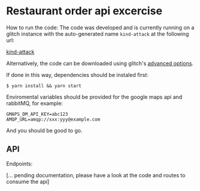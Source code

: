 Restaurant order api excercise
=========================

How to run the code:
The code was developed and is currently running on a glitch instance with the auto-generated name `kind-attack` at the following url:

[kind-attack](https://glitch.com/edit/#!/kind-attack)

Alternatively, the code can be downloaded using glitch's [advanced options](https://glitch.com/faq#github).

If done in this way, dependencies should be instaled first:

    $ yarn install && yarn start

Enviromental variables should be provided for the google maps api and rabbitMQ, for example:

    GMAPS_DM_API_KEY=abc123
    AMQP_URL=amqp://xxx:yyy@example.com
    
And you should be good to go.


API
------------
Endpoints:

[... pending documentation, please have a look at the code and routes to consume the api]

